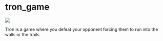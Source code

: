 # tron_game

![](Fotos/Exemplo.png)

Tron is a game where you defeat your opponent forcing them to run into the walls or the trails.
